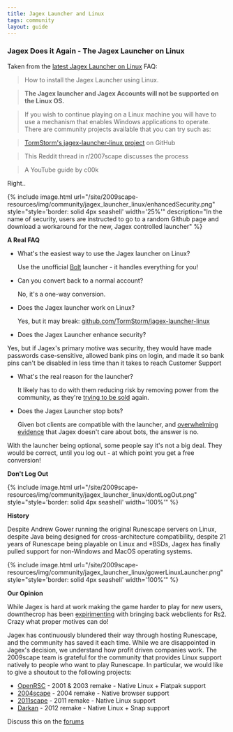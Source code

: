 ```yaml
---
title: Jagex Launcher and Linux
tags: community
layout: guide
---
```


### Jagex Does it Again - The Jagex Launcher on Linux

Taken from the [latest Jagex Launcher on Linux](https://help.jagex.com/hc/en-gb/articles/13413514881937-Downloading-the-Jagex-Launcher-on-Linux) FAQ:

> How to install the Jagex Launcher using Linux.

> **The Jagex launcher and Jagex Accounts will not be supported on the Linux OS.**

> If you wish to continue playing on a Linux machine you will have to use a mechanism that enables Windows applications to operate. There are community projects available that you can try such as:

> [TormStorm's jagex-launcher-linux project](https://github.com/TormStorm/jagex-launcher-linux) on GitHub

> This Reddit thread in r/2007scape discusses the process

> A YouTube guide by c00k

Right..

{% include image.html
  url="/site/2009scape-resources/img/community/jagex_launcher_linux/enhancedSecurity.png"
  style="style='border: solid 4px seashell' width='25%'"
  description="In the name of security, users are instructed to go to a random Github page and download a workaround for the new, Jagex controlled launcher"
%}

**A Real FAQ**

- What's the easiest way to use the Jagex launcher on Linux?
  
  Use the unofficial <a href="https://github.com/Adamcake/Bolt">Bolt</a> launcher - it handles everything for you!

- Can you convert back to a normal account?
  
  No, it's a one-way conversion.
  
- Does the Jagex launcher work on Linux?
  
  Yes, but it may break: <a href="https://github.com/TormStorm/jagex-launcher-linux">github.com/TormStorm/jagex-launcher-linux</a>

-  Does the Jagex Launcher enhance security?
  
  Yes, but if Jagex's primary motive was security, they would have made passwords case-sensitive, allowed bank pins on login, and made it so bank pins can't be disabled  in less time than it takes to reach Customer Support
  
- What's the real reason for the launcher?
  
  It likely has to do with them reducing risk by removing power from the community, as they're <a href="https://forum.2009scape.org/viewtopic.php? p=3080-jagex-being-sold-again-2023#p3080">trying to be sold</a> again.
  
- Does the Jagex Launcher stop bots?
  
  Given bot clients are compatible with the launcher, and <a href="https://forum.2009scape.org/viewtopic.php?p=3092-jagex-being-sold-again-2023#p3092">overwhelming evidence</a> that Jagex doesn't care about bots, the answer is no.

With the launcher being optional, some people say it's not a big deal. They would be
correct, until you log out - at which point you get a free conversion!

**Don't Log Out**

{% include image.html
  url="/site/2009scape-resources/img/community/jagex_launcher_linux/dontLogOut.png"
  style="style='border: solid 4px seashell' width='100%'"
%}

**History**

Despite Andrew Gower running the original Runescape servers on Linux, despite Java being designed for cross-architecture compatibility, despite 21 years of Runescape being playable on Linux and *BSDs, Jagex has finally pulled support for non-Windows and MacOS operating systems.

{% include image.html
  url="/site/2009scape-resources/img/community/jagex_launcher_linux/gowerLinuxLauncher.png"
  style="style='border: solid 4px seashell' width='100%'"
%}

**Our Opinion**

While Jagex is hard at work making the game harder to play for new users, downthecrop has been <a href="https://www.youtube.com/watch?v=R7XzV2OYPiA">expirimenting</a> with bringing back webclients for Rs2.
Crazy what proper motives can do!

Jagex has continuously blundered their way through hosting Runescape, and the community has saved it each time.
While we are disappointed in Jagex's decision, we understand how profit driven companies work.
The 2009scape team is grateful for the community that provides Linux support natively to people who want to play Runescape.
In particular, we would like to give a shoutout to the following projects:

- [OpenRSC](https://rsc.vet/) - 2001 & 2003 remake - Native Linux + Flatpak support
- [2004scape](http://2004scape.org/) - 2004 remake - Native browser support
- [2011scape](http://2011scape.com/) - 2011 remake - Native Linux support
- [Darkan](http://darkan.org/) - 2012 remake - Native Linux + Snap support

Discuss this on the [forums](https://forum.2009scape.org/viewtopic.php?p=3309-jagex-launcher-on-linux#p3309)